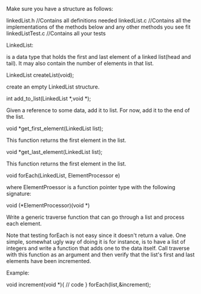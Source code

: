 Make sure you have a structure as follows:

linkedList.h  //Contains all definitions needed
linkedList.c  //Contains all the implementations of the methods below and any other methods you see fit
linkedListTest.c //Contains all your tests


LinkedList:

is a data type that holds the first and last element of a linked list(head and tail). It may also contain the number of elements in that list.


LinkedList createList(void);

create an empty LinkedList structure.


int add_to_list(LinkedList *,void *);

Given a reference to some data, add it to list. For now, add it to the end of the list. 


void *get_first_element(LinkedList list);

This function returns the first element in the list. 


void *get_last_element(LinkedList list);

This function returns the first element in the list. 


void forEach(LinkedList, ElementProcessor e)

where ElementProessor is a function pointer type with the following signature: 


void (*ElementProcessor)(void *)

Write a generic traverse function that can go through a list and process each element.


Note that testing forEach is not easy since it doesn't return a value. One simple, somewhat ugly way of doing it is for instance, is to have a list of integers and write a function that adds one to the data itself. Call traverse with this function as an argument and then verify that the list's first and last elements have been incremented. 

Example: 

void increment(void *){
// code
}
forEach(list,&increment);